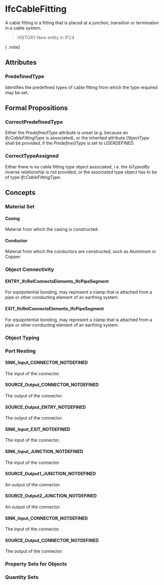 # IfcCableFitting

A cable fitting is a fitting that is placed at a junction, transition or termination in a cable system.
<!-- end of short definition -->


> HISTORY New entity in IFC4

{ .note}
>

## Attributes

### PredefinedType
Identifies the predefined types of cable fitting from which the type required may be set.

## Formal Propositions

### CorrectPredefinedType
Either the _PredefinedType_ attribute is unset (e.g. because an _IfcCableFittingType_ is associated), or the inherited attribute _ObjectType_ shall be provided, if the _PredefinedType_ is set to USERDEFINED.

### CorrectTypeAssigned
Either there is no cable fitting type object associated, i.e. the _IsTypedBy_ inverse relationship is not provided, or the associated type object has to be of type _IfcCableFittingType_.

## Concepts

### Material Set



#### Casing

Material from which the casing is constructed.

#### Conductor

Material from which the conductors are constructed, such as Aluminium or Copper.

### Object Connectivity



#### ENTRY_IfcRelConnectsElements_IfcPipeSegment

For equipotential bonding, may represent a clamp that is attached from a pipe or other conducting element of an earthing system.

#### EXIT_IfcRelConnectsElements_IfcPipeSegment

For equipotential bonding, may represent a clamp that is attached from a pipe or other conducting element of an earthing system.

### Object Typing



### Port Nesting



#### SINK_Input_CONNECTOR_NOTDEFINED

The input of the connector.

#### SOURCE_Output_CONNECTOR_NOTDEFINED

The output of the connector.

#### SOURCE_Output_ENTRY_NOTDEFINED

The output of the connector.

#### SINK_Input_EXIT_NOTDEFINED

The input of the connector.

#### SINK_Input_JUNCTION_NOTDEFINED

The input of the connector.

#### SOURCE_Output1_JUNCTION_NOTDEFINED

An output of the connector.

#### SOURCE_Output2_JUNCTION_NOTDEFINED

An output of the connector.

#### SINK_Input_CONNECTOR_NOTDEFINED

The input of the connector.

#### SOURCE_Output_CONNECTOR_NOTDEFINED

The output of the connector.

### Property Sets for Objects



### Quantity Sets



